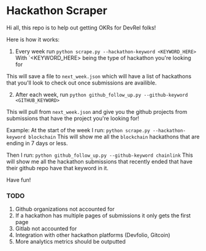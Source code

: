 # Hackathon Scraper

Hi all, this repo is to help out getting OKRs for DevRel folks!

Here is how it works:

1. Every week run `python scrape.py --hackathon-keyword <KEYWORD_HERE>`
With `<KEYWORD_HERE> being the type of hackathon you're looking for

This will save a file to `next_week.json` which will have a list of hackathons that you'll look to check out once submissions are availible. 

2. After each week, run `python github_follow_up.py --github-keyword <GITHUB_KEYWORD>`

This will pull from `next_week.json` and give you the github projects from submissions that have the project you're looking for!

Example:
At the start of the week I run:
`python scrape.py --hackathon-keyword blockchain`
This will show me all the `blockchain` hackathons that are ending in 7 days or less.

Then I run:
`python github_follow_up.py --github-keyword chainlink`
This will show me all the hackathon submissions that recently ended that have their github repo have that keyword in it.

Have fun!

### TODO
1. Github organizations not accounted for
2. If a hackathon has multiple pages of submissions it only gets the first page
3. Gitlab not accounted for
4. Integration with other hackathon platforms (Devfolio, Gitcoin)
5. More analytics metrics should be outputted
